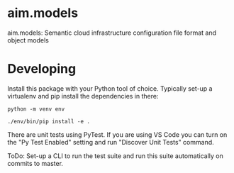 # aim.models

aim.models: Semantic cloud infrastructure configuration file format and object models

# Developing

Install this package with your Python tool of choice. Typically set-up a virtualenv
and pip install the dependencies in there:

    python -m venv env

    ./env/bin/pip install -e .

There are unit tests using PyTest. If you are using VS Code you can turn on the
"Py Test Enabled" setting and run "Discover Unit Tests" command.

ToDo: Set-up a CLI to run the test suite and run this suite automatically on commits to master.
